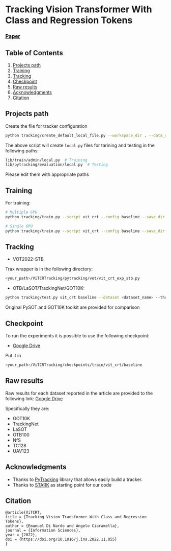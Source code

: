 # Tracking Vision Transformer With Class and Regression Tokens

### [Paper](https://doi.org/10.1016/j.ins.2022.11.055)

## Table of Contents

1. [Projects path](#projects-path)
2. [Training](#training)
3. [Tracking](#tracking)
4. [Checkpoint](#checkpoint)
5. [Raw results](#raw-results)
6. [Acknowledgments](#acknowledgments)
7. [Citation](#citation)

## Projects path

Create the file for tracker configuration

```bash
python tracking/create_default_local_file.py --workspace_dir . --data_dir <data_dir> --save_dir .
```

The above script will create `local.py` files for tarining and testing in the following paths:

```bash
lib/train/admin/local.py  # Training
lib/pytracking/evaluation/local.py  # Testing
```

Please edit them with appropriate paths

## Training

For training:

```bash
# Multiple GPU
python tracking/train.py --script vit_crt --config baseline --save_dir . --mode multiple --nproc_per_node 4

# Single GPU
python tracking/train.py --script vit_crt --config baseline --save_dir . --mode single
```

## Tracking

- VOT2022-STB

Trax wrapper is in the following directory:

```bash
<your_path>/ViTCRTracking/pytracking/vot/vit_crt_exp_stb.py
```

- OTB/LaSOT/TrackingNet/GOT10K:

```bash
python tracking/test.py vit_crt baseline --dataset <dataset_name> --threads N --num_gpus N
```

Original PySOT and GOT10K toolkit are provided for comparison

## Checkpoint

To run the experiments it is possible to use the following checkpoint:

- [Google Drive](https://bit.ly/ViTCRT_ckp)

Put it in

```bash
<your_path>/ViTCRTracking/checkpoints/train/vit_crt/baseline
```

## Raw results

Raw results for each dataset reported in the article are provided to the following link: [Google Drive](https://bit.ly/vitcrt_raw_results)

Specifically they are:

- GOT10K
- TrackingNet
- LaSOT
- OTB100
- NfS
- TC128
- UAV123

## Acknowledgments

- Thanks to [PyTracking](https://github.com/visionml/pytracking) library that allows easily build a tracker.
- Thanks to [STARK](https://github.com/researchmm/Stark) as starting point for our code

## Citation

```text
@article{ViTCRT,
title = {Tracking Vision Transformer With Class and Regression Tokens},
author = {Emanuel Di Nardo and Angelo Ciaramella},
journal = {Information Sciences},
year = {2022},
doi = {https://doi.org/10.1016/j.ins.2022.11.055}
}
```
